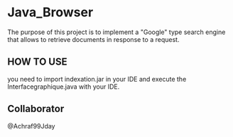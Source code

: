 # Java_Browser
The purpose of this project is to implement a "Google" type search engine that allows to retrieve documents in response to a request.

## HOW TO USE
you need to import indexation.jar in your IDE and execute the Interfacegraphique.java with your IDE.

## Collaborator
@Achraf99Jday


